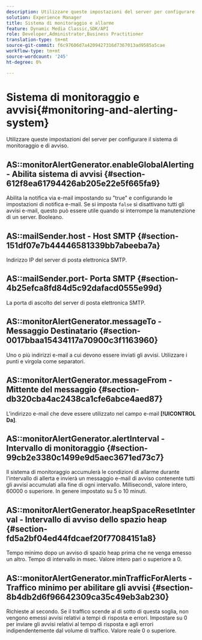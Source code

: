 ```yaml
---
description: Utilizzare queste impostazioni del server per configurare il sistema di monitoraggio e di avviso.
solution: Experience Manager
title: Sistema di monitoraggio e allarme
feature: Dynamic Media Classic,SDK/API
role: Developer,Administrator,Business Practitioner
translation-type: tm+mt
source-git-commit: f6c97606d7a4209427316d7367013ad9585a5cae
workflow-type: tm+mt
source-wordcount: '245'
ht-degree: 0%

---
```



# Sistema di monitoraggio e avvisi{#monitoring-and-alerting-system}

Utilizzare queste impostazioni del server per configurare il sistema di monitoraggio e di avviso.

## AS::monitorAlertGenerator.enableGlobalAlerting - Abilita sistema di avvisi {#section-612f8ea61794426ab205e22e5f665fa9}

Abilita la notifica via e-mail impostando su &quot;true&quot; e configurando le impostazioni di notifica e-mail. Se si imposta `false` si disattivano tutti gli avvisi e-mail, questo può essere utile quando si interrompe la manutenzione di un server. Booleano.

## AS::mailSender.host - Host SMTP {#section-151df07e7b44446581339bb7abeeba7a}

Indirizzo IP del server di posta elettronica SMTP.

## AS::mailSender.port- Porta SMTP {#section-4b25efca8fd84d5c92dafacd0555e99d}

La porta di ascolto del server di posta elettronica SMTP.

## AS::monitorAlertGenerator.messageTo - Messaggio Destinatario {#section-0017bbaa15434117a70900c3f1163960}

Uno o più indirizzi e-mail a cui devono essere inviati gli avvisi. Utilizzare i punti e virgola come separatori.

## AS::monitorAlertGenerator.messageFrom - Mittente del messaggio {#section-db320cba4ac2438ca1cfe6abce4aed87}

L&#39;indirizzo e-mail che deve essere utilizzato nel campo e-mail **[!UICONTROL Da]**.

## AS::monitorAlertGenerator.alertInterval - Intervallo di monitoraggio {#section-99cb2e3380c1499e9d5aec3671ed73c7}

Il sistema di monitoraggio accumulerà le condizioni di allarme durante l&#39;intervallo di allerta e invierà un messaggio e-mail di avviso contenente tutti gli avvisi accumulati alla fine di ogni intervallo. Millisecondi, valore intero, 60000 o superiore. In genere impostato su 5 o 10 minuti.

## AS::monitorAlertGenerator.heapSpaceResetInterval - Intervallo di avviso dello spazio heap {#section-fd5a2bf04ed44fdcaef20f77084151a8}

Tempo minimo dopo un avviso di spazio heap prima che ne venga emesso un altro. Tempo di intervallo in msec. Valore intero pari o superiore a 0.

## AS::monitorAlertGenerator.minTrafficForAlerts - Traffico minimo per abilitare gli avvisi {#section-8b4db2d6f96642309ca35c49eb3ab230}

Richieste al secondo. Se il traffico scende al di sotto di questa soglia, non vengono emessi avvisi relativi a tempi di risposta e errori. Impostare su 0 per inviare gli avvisi relativi al tempo di risposta e agli errori indipendentemente dal volume di traffico. Valore reale 0 o superiore.

